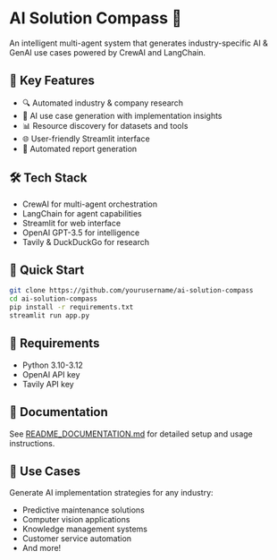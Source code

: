 # AI Solution Compass 🧭

An intelligent multi-agent system that generates industry-specific AI & GenAI use cases powered by CrewAI and LangChain.

## 🎯 Key Features
- 🔍 Automated industry & company research
- 🤖 AI use case generation with implementation insights
- 📊 Resource discovery for datasets and tools
- 🌐 User-friendly Streamlit interface
- 📝 Automated report generation

## 🛠️ Tech Stack
- CrewAI for multi-agent orchestration
- LangChain for agent capabilities
- Streamlit for web interface
- OpenAI GPT-3.5 for intelligence
- Tavily & DuckDuckGo for research

## 🚀 Quick Start
```bash
git clone https://github.com/yourusername/ai-solution-compass
cd ai-solution-compass
pip install -r requirements.txt
streamlit run app.py
```

## 🔧 Requirements
- Python 3.10-3.12
- OpenAI API key
- Tavily API key

## 📖 Documentation
See [README_DOCUMENTATION.md](README_DOCUMENTATION.md) for detailed setup and usage instructions.

## 🌟 Use Cases
Generate AI implementation strategies for any industry:
- Predictive maintenance solutions
- Computer vision applications
- Knowledge management systems
- Customer service automation
- And more!

